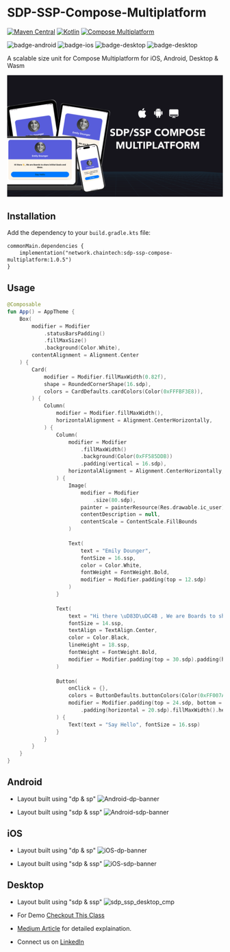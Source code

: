 # SDP-SSP-Compose-Multiplatform
[![Maven Central](https://img.shields.io/maven-central/v/network.chaintech/sdp-ssp-compose-multiplatform.svg)](https://central.sonatype.com/artifact/network.chaintech/sdp-ssp-compose-multiplatform)
[![Kotlin](https://img.shields.io/badge/kotlin-v2.1.0-blue.svg?logo=kotlin)](http://kotlinlang.org)
[![Compose Multiplatform](https://img.shields.io/badge/Compose%20Multiplatform-v1.7.3-blue)](https://github.com/JetBrains/compose-multiplatform)

![badge-android](http://img.shields.io/badge/platform-android-3DDC84.svg?style=flat)
![badge-ios](http://img.shields.io/badge/platform-ios-FF375F.svg?style=flat)
![badge-desktop](http://img.shields.io/badge/platform-desktop-FF9500.svg?style=flat)
![badge-desktop](http://img.shields.io/badge/platform-wasm-42F59E.svg?style=flat)

A scalable size unit for Compose Multiplatform for iOS, Android, Desktop & Wasm

![git-banner](./assets/git-banner.png)

## Installation

Add the dependency to your `build.gradle.kts` file:

```
commonMain.dependencies {
    implementation("network.chaintech:sdp-ssp-compose-multiplatform:1.0.5")
}
```

## Usage

```kotlin
@Composable
fun App() = AppTheme {
    Box(
        modifier = Modifier
            .statusBarsPadding()
            .fillMaxSize()
            .background(Color.White),
        contentAlignment = Alignment.Center
    ) {
        Card(
            modifier = Modifier.fillMaxWidth(0.82f),
            shape = RoundedCornerShape(16.sdp),
            colors = CardDefaults.cardColors(Color(0xFFFBF3E8)),
        ) {
            Column(
                modifier = Modifier.fillMaxWidth(),
                horizontalAlignment = Alignment.CenterHorizontally,
            ) {
                Column(
                    modifier = Modifier
                        .fillMaxWidth()
                        .background(Color(0xFF585DDB))
                        .padding(vertical = 16.sdp),
                    horizontalAlignment = Alignment.CenterHorizontally,
                ) {
                    Image(
                        modifier = Modifier
                            .size(80.sdp),
                        painter = painterResource(Res.drawable.ic_user),
                        contentDescription = null,
                        contentScale = ContentScale.FillBounds
                    )

                    Text(
                        text = "Emily Dounger",
                        fontSize = 16.ssp,
                        color = Color.White,
                        fontWeight = FontWeight.Bold,
                        modifier = Modifier.padding(top = 12.sdp)
                    )
                }

                Text(
                    text = "Hi there \uD83D\uDC4B , We are Boards to share initital Goals and ideas.",
                    fontSize = 14.ssp,
                    textAlign = TextAlign.Center,
                    color = Color.Black,
                    lineHeight = 18.ssp,
                    fontWeight = FontWeight.Bold,
                    modifier = Modifier.padding(top = 30.sdp).padding(horizontal = 20.sdp)
                )

                Button(
                    onClick = {},
                    colors = ButtonDefaults.buttonColors(Color(0xFF007AFF)),
                    modifier = Modifier.padding(top = 24.sdp, bottom = 20.sdp)
                        .padding(horizontal = 20.sdp).fillMaxWidth().height(40.sdp)
                ) {
                    Text(text = "Say Hello", fontSize = 16.ssp)
                }
            }
        }
    }
}
```

## Android
- Layout built using "dp & sp"
![Android-dp-banner](https://github.com/ChainTechNetwork/sdp-ssp-compose-multiplatform/assets/143475887/7e17107e-e987-47d8-94bb-450d91e0b258)

- Layout built using "sdp & ssp"
![Android-sdp-banner](https://github.com/ChainTechNetwork/sdp-ssp-compose-multiplatform/assets/143475887/a69a009e-911f-4b6b-ba7d-4e4790a76cb9)


## iOS
- Layout built using "dp & sp"
![iOS-dp-banner](https://github.com/ChainTechNetwork/sdp-ssp-compose-multiplatform/assets/143475887/6a712216-1fe8-43f9-b510-278c41002c3e)

- Layout built using "sdp & ssp"
![iOS-sdp-banner](https://github.com/ChainTechNetwork/sdp-ssp-compose-multiplatform/assets/143475887/4c823d31-4a78-42ff-b270-de58eea0e994)

## Desktop
- Layout bulit using "sdp & ssp"
![sdp_ssp_desktop_cmp](https://github.com/ChainTechNetwork/sdp-ssp-compose-multiplatform/assets/143475887/21ba004f-7d24-4376-9120-2d580daf5fdb)


- For Demo [Checkout This Class](https://github.com/ChainTechNetwork/sdp-ssp-compose-multiplatform/blob/main/composeApp/src/commonMain/kotlin/network/chaintech/sdpcomposemultiplatformdemo/App.kt)
- [Medium Article](https://medium.com/mobile-innovation-network/sdp-ssp-compose-multiplatform-99ad7969c146) for detailed explaination.
- Connect us on [LinkedIn](https://www.linkedin.com/showcase/mobile-innovation-network)

